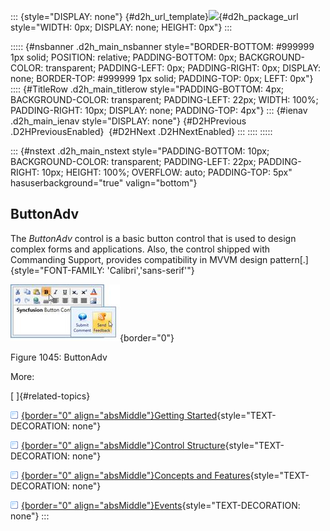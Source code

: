 ::: {style="DISPLAY: none"}
[](ms-xhelp:///?Id=d2h_url_template){#d2h_url_template}![](!package_url!){#d2h_package_url style="WIDTH: 0px; DISPLAY: none; HEIGHT: 0px"}
:::

::::: {#nsbanner .d2h_main_nsbanner style="BORDER-BOTTOM: #999999 1px solid; POSITION: relative; PADDING-BOTTOM: 0px; BACKGROUND-COLOR: transparent; PADDING-LEFT: 0px; PADDING-RIGHT: 0px; DISPLAY: none; BORDER-TOP: #999999 1px solid; PADDING-TOP: 0px; LEFT: 0px"}
:::: {#TitleRow .d2h_main_titlerow style="PADDING-BOTTOM: 4px; BACKGROUND-COLOR: transparent; PADDING-LEFT: 22px; WIDTH: 100%; PADDING-RIGHT: 10px; DISPLAY: none; PADDING-TOP: 4px"}
::: {#ienav .d2h_main_ienav style="DISPLAY: none"}
[](ms-xhelp:///?Id=9cd36737-252e-49f6-9975-440a0c8a027c){#D2HPrevious .D2HPreviousEnabled}  [](ms-xhelp:///?Id=c9a30112-7052-44d0-9f48-343fd608b817){#D2HNext .D2HNextEnabled}
:::
::::
:::::

::: {#nstext .d2h_main_nstext style="PADDING-BOTTOM: 10px; BACKGROUND-COLOR: transparent; PADDING-LEFT: 22px; PADDING-RIGHT: 10px; HEIGHT: 100%; OVERFLOW: auto; PADDING-TOP: 5px" hasuserbackground="true" valign="bottom"}
## ButtonAdv

The *ButtonAdv* control is a basic button control that is used to design complex forms and applications. Also, the control shipped with Commanding Support, provides compatibility in MVVM design pattern[.]{style="FONT-FAMILY: 'Calibri','sans-serif'"}

![](../ImagesExt/image261_942.jpg){border="0"}

Figure 1045: ButtonAdv

More:

[ ]{#related-topics}

[![](../button.gif){border="0" align="absMiddle"}Getting Started](ms-xhelp:///?Id=c9a30112-7052-44d0-9f48-343fd608b817){style="TEXT-DECORATION: none"}

[![](../button.gif){border="0" align="absMiddle"}Control Structure](ms-xhelp:///?Id=15dd819e-888f-46d4-b483-4de09fd7c464){style="TEXT-DECORATION: none"}

[![](../button.gif){border="0" align="absMiddle"}Concepts and Features](ms-xhelp:///?Id=2372d1aa-5f60-4022-8f4c-122c219c7056){style="TEXT-DECORATION: none"}

[![](../button.gif){border="0" align="absMiddle"}Events](ms-xhelp:///?Id=8f84d318-c6e7-44c5-85d5-7d9d278f7543){style="TEXT-DECORATION: none"}
:::
